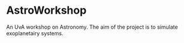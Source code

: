 # AstroWorkshop

An UvA workshop on Astronomy. The aim of the project is to simulate exoplanetairy systems.
